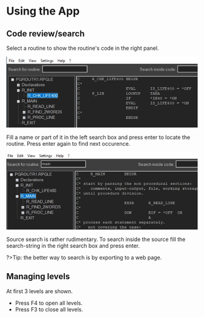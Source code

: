 # Using the App

## Code review/search

Select a routine to show the routine's code in the right panel.

![Review routine](./images/review_routine.jpg)

Fill a name or part of it in the left search box and press enter to locate the routine. Press enter again to find next occurence.

![Search routine](./images/search_routine.jpg)

Source search is rather rudimentary.
To search inside the source fill the search-string in the right search box and press enter.

?>Tip: the better way to search is by exporting to a web page.

## Managing levels

At first 3 levels are shown.

- Press F4 to open all levels.
- Press F3 to close all levels.
